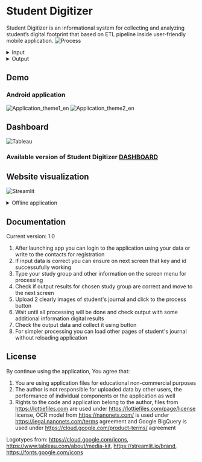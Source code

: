 # Student Digitizer
Student Digitizer is an informational system for collecting and analyzing student’s digital footprint that based on ETL pipeline inside user-friendly mobile application.
![Process](https://github.com/EnterSub/Student-Digitizer/blob/master/assets/Processing.png)

<details>
 <summary>Input</summary>
  
![](https://github.com/EnterSub/Student-Digitizer/blob/master/assets/Page_digital_1.jpg)
![](https://github.com/EnterSub/Student-Digitizer/blob/master/assets/Page_digital_2.jpg)
![](https://github.com/EnterSub/Student-Digitizer/blob/master/assets/Page_photo_1.png)
![](https://github.com/EnterSub/Student-Digitizer/blob/master/assets/Page_photo_2.jpg)
</details>
<details>
 <summary>Output</summary>
  
 ![](https://github.com/EnterSub/Student-Digitizer/blob/master/assets/Digital.png)
 ![](https://github.com/EnterSub/Student-Digitizer/blob/master/assets/Photo.png)
</details>

## Demo
### Android application

![Application_theme1_en](https://user-images.githubusercontent.com/44023937/159205354-20ca9a34-000a-419d-bbca-e0980b1ff8a1.gif)
![Application_theme2_en](https://user-images.githubusercontent.com/44023937/159205369-63c4e6fd-527f-436b-b1ce-c34bcaccad80.gif)

## Dashboard
![Tableau](https://user-images.githubusercontent.com/44023937/175770706-48ad6650-eafc-4650-b779-e6bdb66ec278.gif)

### Available version of Student Digitizer [DASHBOARD](https://public.tableau.com/app/profile/dmitry.moskalev/viz/StudentDigitizer/Dashboard_1)

## Website visualization
![Streamlit](https://user-images.githubusercontent.com/44023937/159197920-d9bf154c-b808-4b05-821f-0c6d0179ccf9.gif)

<details>
 <summary>Offline application</summary>
  
![](https://github.com/EnterSub/Student-Digitizer/blob/master/assets/Б.png)
![](https://github.com/EnterSub/Student-Digitizer/blob/master/assets/Н.png)
![](https://github.com/EnterSub/Student-Digitizer/blob/master/assets/О.png)
![](https://github.com/EnterSub/Student-Digitizer/blob/master/assets/Another.png)
</details>

## Documentation
Current version: 1.0

1. After launching app you can login to the application using your data or write to the contacts for registration
2. If input data is correct you can ensure on next screen that key and id successufully working
3. Type your study group and other information on the screen menu for processing
4. Check if output results for chosen study group are correct and move to the next screen
5. Upload 2 clearly images of student's journal and click to the process button
6. Wait until all processing will be done and check output with some additional information digital results
7. Check the output data and collect it using button
8. For simpler processing you can load other pages of student's journal without reloading application

## License
By continue using the application, You agree that:
1. You are using application files for educational non-commercial purposes
2. The author is not responsible for uploaded data by other users, the performance of individual components or the application as well
3. Rights to the code and application belong to the author, files from https://lottiefiles.com are used under https://lottiefiles.com/page/license license, OCR model from https://nanonets.com/ is used under https://legal.nanonets.com/terms agreement and Google BigQuery is used under https://cloud.google.com/product-terms/ agreement

Logotypes from:
https://cloud.google.com/icons, https://www.tableau.com/about/media-kit, https://streamlit.io/brand, https://fonts.google.com/icons
